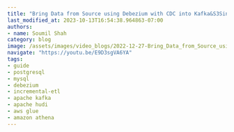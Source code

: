 ```yaml
---
title: "Bring Data from Source using Debezium with CDC into Kafka&S3Sink &Build Hudi Datalake | Hands on lab"
last_modified_at: 2023-10-13T16:54:38.964863-07:00
authors:
- name: Soumil Shah
category: blog
image: /assets/images/video_blogs/2022-12-27-Bring_Data_from_Source_using_Debezium_with_CDC_into_Kafka_S3Sink_Build_Hudi_Datalake_Hands_on_lab.png
navigate: "https://youtu.be/E9D3sgVA6YA"
tags:
- guide
- postgresql
- mysql
- debezium
- incremental-etl
- apache kafka
- apache hudi
- aws glue
- amazon athena
---
```

